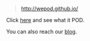 
> http://wepod.github.io/

Click [here](http://google.com) and see what it POD.

You can also reach our [blog](http://google.com).

